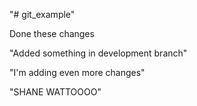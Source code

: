 "# git_example" 

Done these changes

"Added something in development branch"

"I'm adding even more changes"

"SHANE WATTOOOO"
